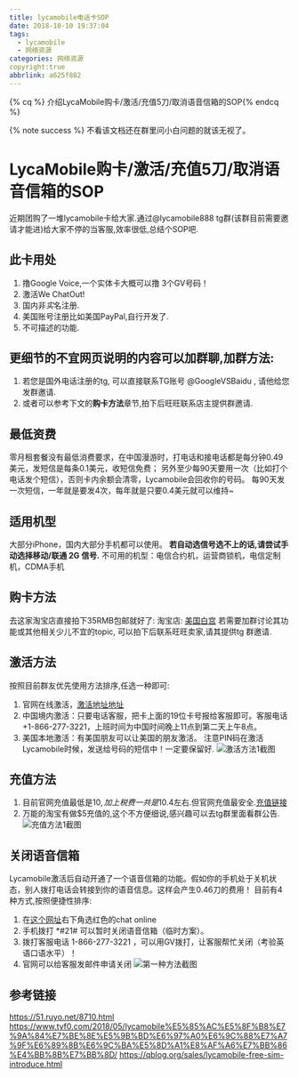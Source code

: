 ```yaml
---
title: lycamobile电话卡SOP
date: 2018-10-10 19:37:04
tags:
  - lycamobile
  - 网络资源
categories: 网络资源
copyright:true
abbrlink: a625f882
---
```



{% cq %} 介绍LycaMobile购卡/激活/充值5刀/取消语音信箱的SOP{% endcq %}

{% note success %} 
不看该文档还在群里问小白问题的就该无视了。

<!--more-->

# LycaMobile购卡/激活/充值5刀/取消语音信箱的SOP
近期团购了一堆lycamobile卡给大家.通过@lycamobile888 tg群(该群目前需要邀请才能进)给大家不停的当客服,效率很低,总结个SOP吧.

## 此卡用处
1. 撸Google Voice,一个实体卡大概可以撸 3个GV号码！
2. 激活We ChatOut!
3. 国内非*实*名注册.
4. 美国账号注册比如美国PayPal,自行开发了.
5. 不可描述的功能.

## 更细节的不宜网页说明的内容可以加群聊,加群方法:
1. 若您是国外电话注册的tg, 可以直接联系TG账号 @GoogleVSBaidu , 请他给您发群邀请.
2. 或者可以参考下文的**购卡方法**章节,拍下后旺旺联系店主提供群邀请.

## 最低资费
零月租套餐没有最低消费要求，在中国漫游时，打电话和接电话都是每分钟0.49美元，发短信是每条0.1美元，收短信免费；
另外至少每90天要用一次（比如打个电话发个短信），否则卡内余额会清零，Lycamobile会回收你的号码。
每90天发一次短信，一年就是要发4次，每年就是只要0.4美元就可以维持~

## 适用机型
大部分iPhone，国内大部分手机都可以使用。
**若自动选信号选不上的话,请尝试手动选择移动/联通 2G 信号.**
不可用的机型：电信合约机，运营商锁机，电信定制机，CDMA手机

## 购卡方法
去这家淘宝店直接拍下35RMB包邮就好了:
淘宝店: [美国白宫](https://item.taobao.com/item.htm?id=579110121735)
若需要加群讨论其功能或其他相关少儿不宜的topic, 可以拍下后联系旺旺卖家,请其提供tg 群邀请.

## 激活方法
按照目前群友优先使用方法排序,任选一种即可:
1. 官网在线激活，[激活地址地址](https://www.lycamobile.us/en/activate-sim/)
2. 中国境内激活：只要电话客服，把卡上面的19位卡号报给客服即可。客服电话+1-866-277-3221，上班时间为中国时间晚上11点到第二天上午8点。
3. 美国本地激活：有美国朋友可以让美国的朋友激活。
注意PIN码在激活Lycamobile时候，发送给号码的短信中！一定要保留好.
![激活方法1截图](activate-sim.png)
	
## 充值方法
1. 目前官网充值最低是$10,加上税费一共是$10.4左右.但官网充值最安全.[充值链接](https://www.lycamobile.us/recharge)
2. 万能的淘宝有做$5充值的,这个不方便细说,感兴趣可以去tg群里面看群公告.
![充值方法1截图](rechange.png)

## 关闭语音信箱
Lycamobile激活后自动开通了一个语音信箱的功能。假如你的手机处于关机状态，别人拨打电话会转接到你的语音信息。这样会产生0.46刀的费用！
目前有4种方式,按照便捷性排序:

1. 在[这个网址](ttps://www.lycamobile.us)右下角选红色的chat online
2. 手机拨打 *#21#  可以暂时关闭语音信箱（临时方案）。
3. 拨打客服电话 1-866-277-3221 ，可以用GV拨打，让客服帮忙关闭（考验英语口语水平）！
4. 官网可以给客服发邮件申请关闭
![第一种方法截图](/Snipaste_2018-10-10_21-45-10.png)

## 参考链接
https://51.ruyo.net/8710.html
https://www.tyf0.com/2018/05/lycamobile%E5%85%AC%E5%8F%B8%E7%9A%84%E7%BE%8E%E5%9B%BD%E6%97%A0%E6%9C%88%E7%A7%9F%E6%89%8B%E6%9C%BA%E5%8D%A1%E8%AF%A6%E7%BB%86%E4%BB%8B%E7%BB%8D/
https://qblog.org/sales/lycamobile-free-sim-introduce.html